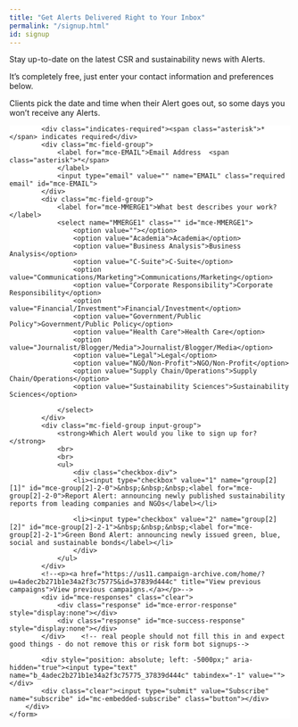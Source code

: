```yaml
---
title: "Get Alerts Delivered Right to Your Inbox"
permalink: "/signup.html"
id: signup
---
```


<p>Stay up-to-date on the latest CSR and sustainability news with Alerts.</p>

<p>It’s completely free, just enter your contact information and preferences below.</p>

<p>Clients pick the date and time when their Alert goes out, so some days you won’t receive any Alerts.</p>

<!-- Begin Mailchimp Signup Form -->
<link href="//cdn-images.mailchimp.com/embedcode/classic-10_7.css" rel="stylesheet" type="text/css">
<style type="text/css">
	#mc_embed_signup{background:#fff; clear:left; font:14px Helvetica,Arial,sans-serif; }
	/* Add your own Mailchimp form style overrides in your site stylesheet or in this style block.
	   We recommend moving this block and the preceding CSS link to the HEAD of your HTML file. */
</style>
<div id="mc_embed_signup">
	<form action="https://reportalert.us11.list-manage.com/subscribe/post?u=4adec2b271b1e34a2f3c75775&amp;id=37839d444c" method="post" id="mc-embedded-subscribe-form" name="mc-embedded-subscribe-form" class="validate" target="_blank" novalidate>
		<div id="mc_embed_signup_scroll">

			<div class="indicates-required"><span class="asterisk">*</span> indicates required</div>
			<div class="mc-field-group">
				<label for="mce-EMAIL">Email Address  <span class="asterisk">*</span>
				</label>
				<input type="email" value="" name="EMAIL" class="required email" id="mce-EMAIL">
			</div>
			<div class="mc-field-group">
				<label for="mce-MMERGE1">What best describes your work? </label>
				<select name="MMERGE1" class="" id="mce-MMERGE1">
					<option value=""></option>
					<option value="Academia">Academia</option>
					<option value="Business Analysis">Business Analysis</option>
					<option value="C-Suite">C-Suite</option>
					<option value="Communications/Marketing">Communications/Marketing</option>
					<option value="Corporate Responsibility">Corporate Responsibility</option>
					<option value="Financial/Investment">Financial/Investment</option>
					<option value="Government/Public Policy">Government/Public Policy</option>
					<option value="Health Care">Health Care</option>
					<option value="Journalist/Blogger/Media">Journalist/Blogger/Media</option>
					<option value="Legal">Legal</option>
					<option value="NGO/Non-Profit">NGO/Non-Profit</option>
					<option value="Supply Chain/Operations">Supply Chain/Operations</option>
					<option value="Sustainability Sciences">Sustainability Sciences</option>

				</select>
			</div>
			<div class="mc-field-group input-group">
				<strong>Which Alert would you like to sign up for? </strong>
                <br>
                <br>
				<ul>
                    <div class="checkbox-div">
                    <li><input type="checkbox" value="1" name="group[2][1]" id="mce-group[2]-2-0">&nbsp;&nbsp;&nbsp;<label for="mce-group[2]-2-0">Report Alert: announcing newly published sustainability reports from leading companies and NGOs</label></li>

                    <li><input type="checkbox" value="2" name="group[2][2]" id="mce-group[2]-2-1">&nbsp;&nbsp;&nbsp;<label for="mce-group[2]-2-1">Green Bond Alert: announcing newly issued green, blue, social and sustainable bonds</label></li>
                    </div>
                </ul>
			</div>
			<!--<p><a href="https://us11.campaign-archive.com/home/?u=4adec2b271b1e34a2f3c75775&id=37839d444c" title="View previous campaigns">View previous campaigns.</a></p>-->
			<div id="mce-responses" class="clear">
				<div class="response" id="mce-error-response" style="display:none"></div>
				<div class="response" id="mce-success-response" style="display:none"></div>
			</div>    <!-- real people should not fill this in and expect good things - do not remove this or risk form bot signups-->
            
			<div style="position: absolute; left: -5000px;" aria-hidden="true"><input type="text" name="b_4adec2b271b1e34a2f3c75775_37839d444c" tabindex="-1" value=""></div>
			<div class="clear"><input type="submit" value="Subscribe" name="subscribe" id="mc-embedded-subscribe" class="button"></div>
		</div>
	</form>
</div>

<!--End mc_embed_signup-->




